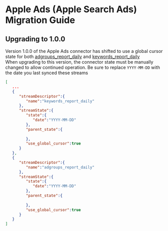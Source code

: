 # Apple Ads (Apple Search Ads) Migration Guide

## Upgrading to 1.0.0

Version 1.0.0 of the Apple Ads connector has shifted to use a global cursor state for both [adgroups_report_daily](https://developer.apple.com/documentation/apple_search_ads/get__ad_group-level_reports) and [keywords_report_daily](https://developer.apple.com/documentation/apple_search_ads/get_keyword-level_reports)  
When upgrading to this version, the connector state must be manually changed to allow continued operation. Be sure
to replace `YYYY-MM-DD` with the date you last synced these streams

```json
[
   ...
   {
      "streamDescriptor":{
         "name":"keywords_report_daily"
      },
      "streamState":{
         "state":{
            "date":"YYYY-MM-DD"
         },
         "parent_state":{
            
         },
         "use_global_cursor":true
      }
   },
   {
      "streamDescriptor":{
         "name":"adgroups_report_daily"
      },
      "streamState":{
         "state":{
            "date":"YYYY-MM-DD"
         },
         "parent_state":{
            
         },
         "use_global_cursor":true
      }
   }
]
```
